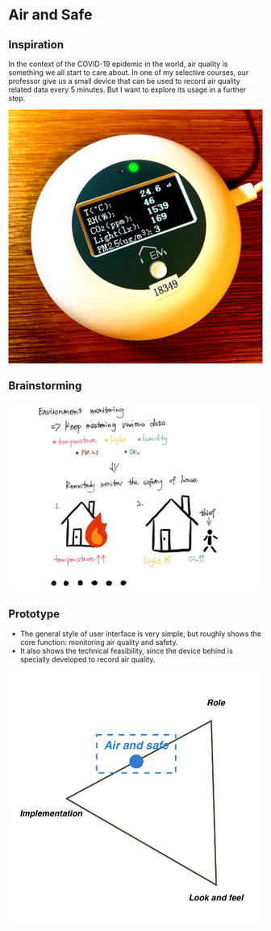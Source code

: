 # Air and Safe

## Inspiration

In the context of the COVID-19 epidemic in the world, air quality is something we all start to care about. In one of my selective courses, our professor give us a small device that can be used to record air quality related data every 5 minutes. But I want to explore its usage in a further step.

![device](device.jpg)

## Brainstorming

![brainstorming](air_and_safe_sketch.jpg)

## Prototype

- The general style of user interface is very simple, but roughly shows the core function: monitoring air quality and safety.
- It also shows the technical feasibility, since the device behind is specially developed to record air quality.

![prototype4](prototype4.jpg)
